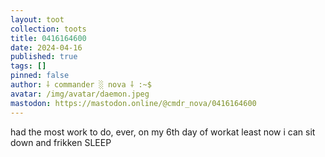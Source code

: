 ```yaml
---
layout: toot
collection: toots
title: 0416164600
date: 2024-04-16
published: true
tags: []
pinned: false
author: ⸸ commander ░ nova ⸸ :~$
avatar: /img/avatar/daemon.jpeg
mastodon: https://mastodon.online/@cmdr_nova/0416164600
---
```


had the most work to do, ever, on my 6th day of workat least now i can sit down and frikken SLEEP
